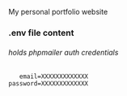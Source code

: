 My personal portfolio website

### .env file content
###### holds phpmailer auth credentials

```
   email=XXXXXXXXXXXXX
password=XXXXXXXXXXXXX
```

